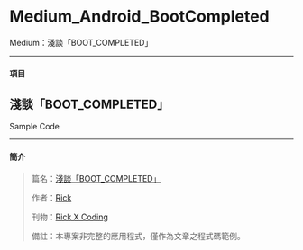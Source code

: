 # Medium_Android_BootCompleted
Medium：淺談「BOOT_COMPLETED」

***

#### 項目 ####

淺談「BOOT_COMPLETED」
---
Sample Code

***

#### 簡介 ####

>篇名：[淺談「BOOT_COMPLETED」](https://medium.com/rick-x-coding/%E6%B7%BA%E8%AB%87-boot-completed-%E7%9A%84%E9%99%90%E5%88%B6-3554bdb6b563)
>
>作者：[Rick](https://medium.com/@RickBSR)
>
>刊物：[Rick X Coding](https://medium.com/rick-x-coding)
>
>備註：本專案非完整的應用程式，僅作為文章之程式碼範例。
